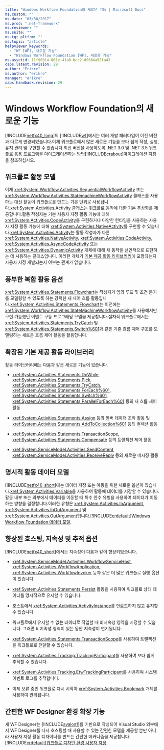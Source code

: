 ```yaml
---
title: "Windows Workflow Foundation의 새로운 기능 | Microsoft Docs"
ms.custom: ""
ms.date: "03/30/2017"
ms.prod: ".net-framework"
ms.reviewer: ""
ms.suite: ""
ms.tgt_pltfrm: ""
ms.topic: "article"
helpviewer_keywords: 
  - "WF [WF], 새로운 기능"
  - "Windows Workflow Foundation [WF], 새로운 기능"
ms.assetid: 11f96014-001e-41a0-bcc2-d0684a52fa43
caps.latest.revision: 29
author: "Erikre"
ms.author: "erikre"
manager: "erikre"
caps.handback.revision: 29
---
```

# Windows Workflow Foundation의 새로운 기능
[!INCLUDE[netfx40_long](../../../includes/netfx40-long-md.md)]의 [!INCLUDE[wf](../../../includes/wf-md.md)]에서는 여러 개발 패러다임이 이전 버전과 다르게 변경되었습니다.이제 워크플로에서 많은 새로운 기능을 보다 쉽게 작성, 실행, 유지 관리 및 구현할 수 있습니다.최신 버전을 사용하도록 .NET 3.0 및 .NET 3.5 워크플로 응용 프로그램을 마이그레이션하는 방법[!INCLUDE[crabout](../../../includes/crabout-md.md)][마이그레이션 지침](../../../docs/framework/windows-workflow-foundation//migration-guidance.md)을 참조하십시오.  
  
## 워크플로 활동 모델  
 이제 <xref:System.Workflow.Activities.SequentialWorkflowActivity> 또는 <xref:System.Workflow.Activities.StatemachineWorkflowActivity> 클래스를 사용하는 대신 활동이 워크플로를 만드는 기본 단위로 사용됩니다.<xref:System.Activities.Activity> 클래스는 워크플로 동작에 대한 기본 추상화를 제공합니다.활동 작성자는 기본 사용자 지정 활동 기능에 대해 <xref:System.Activities.CodeActivity>를 구현하거나 다양한 런타임을 사용하는 사용자 지정 활동 기능에 대해 <xref:System.Activities.NativeActivity>를 구현할 수 있습니다.<xref:System.Activities.Activity>는 활동 작성자가 다른 <xref:System.Activities.NativeActivity>, <xref:System.Activities.CodeActivity>, <xref:System.Activities.AsyncCodeActivity> 또는 <xref:System.Activities.DynamicActivity> 개체에 대해 새 동작을 선언적으로 표현하는 데 사용하는 클래스입니다. 이러한 개체가 [기본 제공 활동 라이브러리](../../../docs/framework/windows-workflow-foundation//net-framework-4-5-built-in-activity-library.md)에 포함되는지 사용자 지정 개발되는지 여부는 관계가 없습니다.  
  
## 풍부한 복합 활동 옵션  
 <xref:System.Activities.Statements.Flowchart>는 작성자가 임의 루프 및 조건 분기를 모델링할 수 있도록 하는 강력한 새 제어 흐름 활동입니다.<xref:System.Activities.Statements.Flowchart>는 이전에는 <xref:System.Workflow.Activities.StateMachineWorkflowActivity>를 사용해서만 구현 가능했던 이벤트 구동 프로그래밍 모델을 제공합니다.절차적 워크플로에서는 <xref:System.Activities.Statements.TryCatch> 및 <xref:System.Activities.Statements.Switch%601>과 같은 기존 흐름 제어 구조를 모델링하는 새로운 흐름 제어 활동을 활용합니다.  
  
## 확장된 기본 제공 활동 라이브러리  
 활동 라이브러리에는 다음과 같은 새로운 기능이 있습니다.  
  
-   <xref:System.Activities.Statements.DoWhile>, <xref:System.Activities.Statements.Pick>, <xref:System.Activities.Statements.TryCatch>, <xref:System.Activities.Statements.ForEach%601>, <xref:System.Activities.Statements.Switch%601>, <xref:System.Activities.Statements.ParallelForEach%601> 등의 새 흐름 제어 활동  
  
-   <xref:System.Activities.Statements.Assign> 등의 멤버 데이터 조작 활동 및 <xref:System.Activities.Statements.AddToCollection%601> 등의 컬렉션 활동  
  
-   <xref:System.Activities.Statements.TransactionScope>, <xref:System.Activities.Statements.Compensate> 등의 트랜잭션 제어 활동  
  
-   <xref:System.ServiceModel.Activities.SendContent>, <xref:System.ServiceModel.Activities.ReceiveReply> 등의 새로운 메시징 활동  
  
## 명시적 활동 데이터 모델  
 [!INCLUDE[netfx40_short](../../../includes/netfx40-short-md.md)]에는 데이터 저장 또는 이동을 위한 새로운 옵션이 있습니다.<xref:System.Activities.Variable>을 사용하여 활동에 데이터를 저장할 수 있습니다.활동 내부 또는 외부에서 데이터를 이동할 때 특수 인수 유형을 사용하여 데이터가 이동하는 방향을 결정합니다.이러한 유형은 <xref:System.Activities.InArgument>, <xref:System.Activities.InOutArgument> 및 <xref:System.Activities.OutArgument>입니다.[!INCLUDE[crdefault](../../../includes/crdefault-md.md)][Windows Workflow Foundation 데이터 모델](../../../docs/framework/windows-workflow-foundation//data-model.md).  
  
## 향상된 호스팅, 지속성 및 추적 옵션  
 [!INCLUDE[netfx40_short](../../../includes/netfx40-short-md.md)]에서는 지속성이 다음과 같이 향상되었습니다.  
  
-   <xref:System.ServiceModel.Activities.WorkflowServiceHost>, <xref:System.Activities.WorkflowApplication>, <xref:System.Activities.WorkflowInvoker> 등과 같은 더 많은 워크플로 실행 옵션이 있습니다.  
  
-   <xref:System.Activities.Statements.Persist> 활동을 사용하여 워크플로 상태 데이터를 명시적으로 유지할 수 있습니다.  
  
-   호스트에서 <xref:System.Activities.ActivityInstance>를 언로드하지 않고 유지할 수 있습니다.  
  
-   워크플로에서 유지할 수 없는 데이터로 작업할 때 비지속성 영역을 지정할 수 있습니다. 그러면 비지속성 영역이 있는 동안 지속성이 연기됩니다.  
  
-   <xref:System.Activities.Statements.TransactionScope>를 사용하여 트랜잭션을 워크플로로 전달할 수 있습니다.  
  
-   <xref:System.Activities.Tracking.TrackingParticipant>를 사용하여 보다 쉽게 추적할 수 있습니다.  
  
-   <xref:System.Activities.Tracking.EtwTrackingParticipant>를 사용하여 시스템 이벤트 로그를 추적합니다.  
  
-   이제 보류 중인 워크플로 다시 시작이 <xref:System.Activities.Bookmark> 개체를 사용하여 관리됩니다.  
  
## 간편한 WF Designer 환경 확장 기능  
 새 WF Designer는 [!INCLUDE[avalon1](../../../includes/avalon1-md.md)]를 기반으로 작성되어 Visual Studio 외부에서 WF Designer를 다시 호스팅할 때 사용할 수 있는 간편한 모델을 제공할 뿐만 아니라 사용자 지정 활동 디자이너를 만드는 간편한 메커니즘을 제공합니다.[!INCLUDE[crdefault](../../../includes/crdefault-md.md)][워크플로 디자인 환경 사용자 지정](../../../docs/framework/windows-workflow-foundation//customizing-the-workflow-design-experience.md).